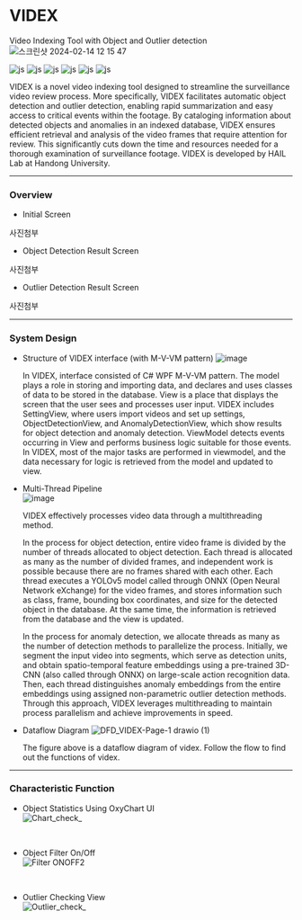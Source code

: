 # VIDEX
Video Indexing Tool with Object and Outlier detection
![스크린샷 2024-02-14 12 15 47](https://github.com/nth221/videx/assets/64348852/bee72b86-5916-4980-9834-c460de7a00a1)

![js](https://img.shields.io/badge/C%23-239120?style=for-the-badge&logo=c-sharp&logoColor=white)
![js](https://img.shields.io/badge/.NET-5C2D91?style=for-the-badge&logo=.net&logoColor=white)
![js](https://img.shields.io/badge/Python-14354C?style=for-the-badge&logo=python&logoColor=white)
![js](https://img.shields.io/badge/TensorFlow-FF6F00?style=for-the-badge&logo=tensorflow&logoColor=white)
![js](https://img.shields.io/badge/SQLite-07405E?style=for-the-badge&logo=sqlite&logoColor=white)
![js](https://img.shields.io/badge/Visual_Studio-5C2D91?style=for-the-badge&logo=visual%20studio&logoColor=white)


VIDEX is a novel video indexing tool designed to streamline the surveillance video review process. More specifically, VIDEX facilitates automatic object detection and outlier detection, enabling rapid summarization and easy access to critical events within the footage. By cataloging information about detected objects and anomalies in an indexed database, VIDEX ensures efficient retrieval and analysis of the video frames that require attention for review. This significantly cuts down the time and resources needed for a thorough examination of surveillance footage. VIDEX is developed by HAIL Lab at Handong University.
</br>

-----

### Overview

- Initial Screen

사진첨부

- Object Detection Result Screen

사진첨부

- Outlier Detection Result Screen

사진첨부
  

-----

### System Design

- Structure of VIDEX interface (with M-V-VM pattern)
![image](https://github.com/nth221/videx/assets/64348852/8fd4c014-51bb-41de-ac8c-70e2bcf9cd3f)

  In VIDEX, interface consisted of C# WPF M-V-VM pattern. The model plays a role in storing and importing data, and declares and uses classes of data to be stored in the database. View is a place that displays the screen that the user sees and processes user input. VIDEX includes SettingView, where users import videos and set up settings, ObjectDetectionView, and AnomalyDetectionView, which show results for object detection and anomaly detection. ViewModel detects events occurring in View and performs business logic suitable for those events. In VIDEX, most of the major tasks are performed in viewmodel, and the data necessary for logic is retrieved from the model and updated to view. 

- Multi-Thread Pipeline     
![image](https://github.com/nth221/videx/assets/64348852/d49d0a61-2f4e-4a9e-b7f3-5e394660ec80)


  VIDEX effectively processes video data through a multithreading method. 

  In the process for object detection, entire video frame is divided by the number of threads allocated to object detection. Each thread is allocated as many as the number of divided frames, and independent work is possible because there are no frames shared with each other. Each thread executes a YOLOv5 model called through ONNX (Open Neural Network eXchange) for the video frames, and stores information such as class, frame, bounding box coordinates, and size for the detected object in the database. At the same time, the information is retrieved from the database and the view is updated.

  In the process for anomaly detection, we allocate threads as many as the number of detection methods to parallelize the process. Initially, we segment the input video into segments, which serve as detection units, and obtain spatio-temporal feature embeddings using a pre-trained 3D-CNN (also called through ONNX) on large-scale action recognition data. Then, each thread distinguishes anomaly embeddings from the entire embeddings using assigned non-parametric outlier detection methods. Through this approach, VIDEX leverages multithreading to maintain process parallelism and achieve improvements in speed.


- Dataflow Diagram
![DFD_VIDEX-Page-1 drawio (1)](https://github.com/nth221/videx/assets/64348852/1b2c750e-78f4-4e87-90c1-9bdfd08a9c97)

  The figure above is a dataflow diagram of videx. Follow the flow to find out the functions of videx.


-----

### Characteristic Function

- Object Statistics Using OxyChart UI  
![Chart_check_](https://github.com/nth221/videx/assets/125935704/afaef400-d67a-4b85-9a78-f21959f7e829)
</br>

- Object Filter On/Off  
![Filter ONOFF2](https://github.com/nth221/videx/assets/125935704/860a8e2a-03dc-4eec-8c01-ca0986c65b4e)
</br>

- Outlier Checking View  
![Outlier_check_](https://github.com/nth221/videx/assets/125935704/bfb9fa1a-4d87-473e-bde4-839049b77b94)
</br>


